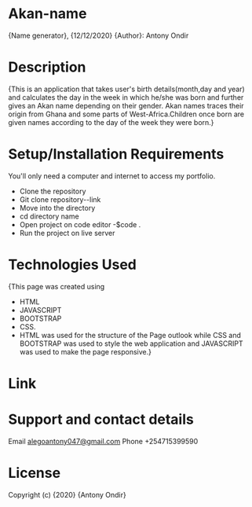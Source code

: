 # Akan-name
{Name generator}, {12/12/2020}
{Author}:
Antony Ondir

# Description
{This is an application that takes user's birth details(month,day and year) and calculates the day in the week in which he/she was born and further gives an Akan name depending on their gender. Akan names traces their origin from Ghana and some parts of West-Africa.Children once born are given names according to the day of the week they were born.}

# Setup/Installation Requirements
You'll only need a computer and internet to access my portfolio.
* Clone the repository
* Git clone repository--link
* Move into the directory
* cd directory name
* Open project on code editor
-$code .
* Run the project on live server
# Technologies Used
{This page was created using
  * HTML
  * JAVASCRIPT
  * BOOTSTRAP
  * CSS.
  * HTML was used for the structure of the Page outlook while CSS and BOOTSTRAP was used to style the web application and JAVASCRIPT was used to make the page responsive.}

# Link


# Support and contact details
Email alegoantony047@gmail.com Phone +254715399590

# License
Copyright (c) {2020} {Antony Ondir}
